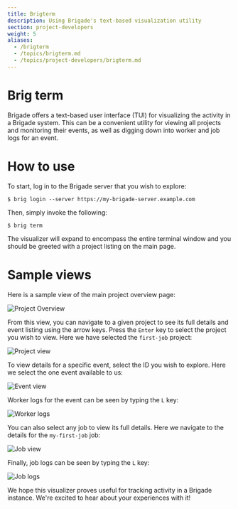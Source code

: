 ```yaml
---
title: Brigterm
description: Using Brigade's text-based visualization utility
section: project-developers
weight: 5
aliases:
  - /brigterm
  - /topics/brigterm.md
  - /topics/project-developers/brigterm.md
---
```


# Brig term

Brigade offers a text-based user interface (TUI) for visualizing the activity
in a Brigade system. This can be a convenient utility for viewing all projects
and monitoring their events, as well as digging down into worker and job
logs for an event.

# How to use

To start, log in to the Brigade server that you wish to explore:

```console
$ brig login --server https://my-brigade-server.example.com
```

Then, simply invoke the following:

```console
$ brig term
```

The visualizer will expand to encompass the entire terminal window and you
should be greeted with a project listing on the main page.

# Sample views

Here is a sample view of the main project overview page:

![Project Overview](https://v2--brigade-docs.netlify.app/img/brigterm_project_overview.png)

From this view, you can navigate to a given project to see its full details and
event listing using the arrow keys. Press the `Enter` key to select the project
you wish to view. Here we have selected the `first-job` project:

![Project view](https://v2--brigade-docs.netlify.app/img/brigterm_first-job_project.png)

To view details for a specific event, select the ID you wish to explore. Here
we select the one event available to us:

![Event view](https://v2--brigade-docs.netlify.app/img/brigterm_first-job_event.png)

Worker logs for the event can be seen by typing the `L` key:

![Worker logs](https://v2--brigade-docs.netlify.app/img/brigterm_first-job_worker_logs.png)

You can also select any job to view its full details. Here we navigate to the
details for the `my-first-job` job:

![Job view](https://v2--brigade-docs.netlify.app/img/brigterm_first-job_job.png)

Finally, job logs can be seen by typing the `L` key:

![Job logs](https://v2--brigade-docs.netlify.app/img/brigterm_first-job_job_logs.png)

We hope this visualizer proves useful for tracking activity in a Brigade
instance. We're excited to hear about your experiences with it! 